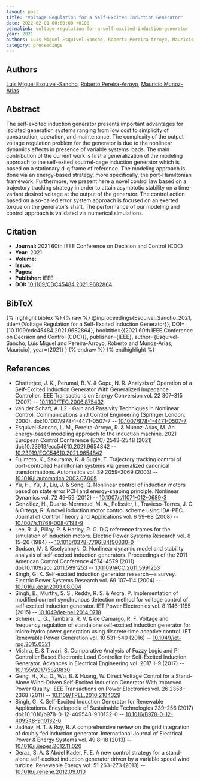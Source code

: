 ```yaml
---
layout: post
title: "Voltage Regulation for a Self-Excited Induction Generator"
date: 2022-02-01 00:00:00 +0100
permalink: voltage-regulation-for-a-self-excited-induction-generator
year: 2021
authors: Luis Miguel Esquivel-Sancho, Roberto Pereira-Arroyo, Mauricio Munoz-Arias
category: proceedings
---
```

 
## Authors
[Luis Miguel Esquivel-Sancho](authors/luis_miguel_esquivel_sancho), [Roberto Pereira-Arroyo](authors/roberto_pereira_arroyo), [Mauricio Munoz-Arias](authors/mauricio_munoz_arias)
 
## Abstract
The self-excited induction generator presents important advantages for isolated generation systems ranging from low cost to simplicity of construction, operation, and maintenance. The complexity of the output voltage regulation problem for the generator is due to the nonlinear dynamics effects in presence of variable systems loads. The main contribution of the current work is first a generalization of the modeling approach to the self-exited squirrel-cage induction generator which is based on a stationary d-q frame of reference. The modeling approach is done via an energy-based strategy, more specifically, the port-Hamiltonian framework. Furthermore, we present here a novel control law based on a trajectory tracking strategy in order to attain asymptotic stability on a time-variant desired voltage at the output of the generator. The control action based on a so-called error system approach is focused on an exerted torque on the generator’s shaft. The performance of our modeling and control approach is validated via numerical simulations.
 
## Citation
- **Journal:** 2021 60th IEEE Conference on Decision and Control (CDC)
- **Year:** 2021
- **Volume:** 
- **Issue:** 
- **Pages:** 
- **Publisher:** IEEE
- **DOI:** [10.1109/CDC45484.2021.9682864](https://doi.org/10.1109/CDC45484.2021.9682864)
 
## BibTeX
{% highlight bibtex %}
{% raw %}
@inproceedings{Esquivel_Sancho_2021,
  title={{Voltage Regulation for a Self-Excited Induction Generator}},
  DOI={10.1109/cdc45484.2021.9682864},
  booktitle={{2021 60th IEEE Conference on Decision and Control (CDC)}},
  publisher={IEEE},
  author={Esquivel-Sancho, Luis Miguel and Pereira-Arroyo, Roberto and Munoz-Arias, Mauricio},
  year={2021}
}
{% endraw %}
{% endhighlight %}
 
## References
- Chatterjee, J. K., Perumal, B. V. & Gopu, N. R. Analysis of Operation of a Self-Excited Induction Generator With Generalized Impedance Controller. IEEE Transactions on Energy Conversion vol. 22 307–315 (2007) -- [10.1109/TEC.2006.875432](https://doi.org/10.1109/TEC.2006.875432)
- van der Schaft, A. L2 - Gain and Passivity Techniques in Nonlinear Control. Communications and Control Engineering (Springer London, 2000). doi:10.1007/978-1-4471-0507-7 -- [10.1007/978-1-4471-0507-7](https://doi.org/10.1007/978-1-4471-0507-7)
- Esquivel-Sancho, L. M., Pereira-Arroyo, R. & Munoz-Arias, M. An energy-based modeling approach to the induction machine. 2021 European Control Conference (ECC) 2543–2548 (2021) doi:10.23919/ecc54610.2021.9654842 -- [10.23919/ECC54610.2021.9654842](https://doi.org/10.23919/ECC54610.2021.9654842)
- Fujimoto, K., Sakurama, K. & Sugie, T. Trajectory tracking control of port-controlled Hamiltonian systems via generalized canonical transformations. Automatica vol. 39 2059–2069 (2003) -- [10.1016/j.automatica.2003.07.005](https://doi.org/10.1016/j.automatica.2003.07.005)
- Yu, H., Yu, J., Liu, J. & Song, Q. Nonlinear control of induction motors based on state error PCH and energy-shaping principle. Nonlinear Dynamics vol. 72 49–59 (2012) -- [10.1007/s11071-012-0689-3](https://doi.org/10.1007/s11071-012-0689-3)
- González, H., Duarte-Mermoud, M. A., Pelissier, I., Travieso-Torres, J. C. & Ortega, R. A novel induction motor control scheme using IDA-PBC. Journal of Control Theory and Applications vol. 6 59–68 (2008) -- [10.1007/s11768-008-7193-9](https://doi.org/10.1007/s11768-008-7193-9)
- Lee, R. J., Pillay, P. & Harley, R. G. D,Q reference frames for the simulation of induction motors. Electric Power Systems Research vol. 8 15–26 (1984) -- [10.1016/0378-7796(84)90030-0](https://doi.org/10.1016/0378-7796(84)90030-0)
- Bodson, M. & Kiselychnyk, O. Nonlinear dynamic model and stability analysis of self-excited induction generators. Proceedings of the 2011 American Control Conference 4574–4579 (2011) doi:10.1109/acc.2011.5991253 -- [10.1109/ACC.2011.5991253](https://doi.org/10.1109/ACC.2011.5991253)
- Singh, G. K. Self-excited induction generator research—a survey. Electric Power Systems Research vol. 69 107–114 (2004) -- [10.1016/j.epsr.2003.08.004](https://doi.org/10.1016/j.epsr.2003.08.004)
- Singh, B., Murthy, S. S., Reddy, R. S. & Arora, P. Implementation of modified current synchronous detection method for voltage control of self‐excited induction generator. IET Power Electronics vol. 8 1146–1155 (2015) -- [10.1049/iet-pel.2014.0718](https://doi.org/10.1049/iet-pel.2014.0718)
- Scherer, L. G., Tambara, R. V. & de Camargo, R. F. Voltage and frequency regulation of standalone self‐excited induction generator for micro‐hydro power generation using discrete‐time adaptive control. IET Renewable Power Generation vol. 10 531–540 (2016) -- [10.1049/iet-rpg.2015.0321](https://doi.org/10.1049/iet-rpg.2015.0321)
- Mishra, E. & Tiwari, S. Comparative Analysis of Fuzzy Logic and PI Controller Based Electronic Load Controller for Self-Excited Induction Generator. Advances in Electrical Engineering vol. 2017 1–9 (2017) -- [10.1155/2017/5620830](https://doi.org/10.1155/2017/5620830)
- Geng, H., Xu, D., Wu, B. & Huang, W. Direct Voltage Control for a Stand-Alone Wind-Driven Self-Excited Induction Generator With Improved Power Quality. IEEE Transactions on Power Electronics vol. 26 2358–2368 (2011) -- [10.1109/TPEL.2010.2104329](https://doi.org/10.1109/TPEL.2010.2104329)
- Singh, G. K. Self-Excited Induction Generator for Renewable Applications. Encyclopedia of Sustainable Technologies 239–256 (2017) doi:10.1016/b978-0-12-409548-9.10132-0 -- [10.1016/B978-0-12-409548-9.10132-0](https://doi.org/10.1016/B978-0-12-409548-9.10132-0)
- Jadhav, H. T. & Roy, R. A comprehensive review on the grid integration of doubly fed induction generator. International Journal of Electrical Power &amp; Energy Systems vol. 49 8–18 (2013) -- [10.1016/j.ijepes.2012.11.020](https://doi.org/10.1016/j.ijepes.2012.11.020)
- Deraz, S. A. & Abdel Kader, F. E. A new control strategy for a stand-alone self-excited induction generator driven by a variable speed wind turbine. Renewable Energy vol. 51 263–273 (2013) -- [10.1016/j.renene.2012.09.010](https://doi.org/10.1016/j.renene.2012.09.010)

